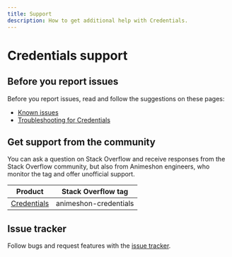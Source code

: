 ```yaml
---
title: Support
description: How to get additional help with Credentials.
---
```


# Credentials support

## Before you report issues

Before you report issues, read and follow the suggestions on these pages:

- [Known issues](/credentials/docs/issues)
- [Troubleshooting for Credentials](/credentials/docs/troubleshooting)

## Get support from the community

You can ask a question on Stack Overflow and receive responses from the Stack Overflow community, but also from Animeshon engineers, who monitor the tag and offer unofficial support.

| Product | Stack Overflow tag |
| --- | --- |
| [Credentials](https://stackoverflow.com/questions/tagged/animeshon-credentials) | animeshon-credentials |

## Issue tracker

Follow bugs and request features with the [issue tracker](https://github.com/animeshon/issue-tracker/issues).
